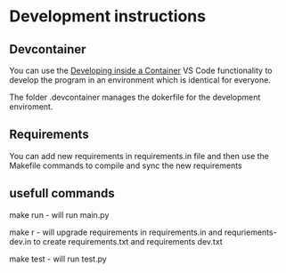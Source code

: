 # Development instructions

## Devcontainer

You can use the [Developing inside a Container](https://code.visualstudio.com/docs/remote/containers) VS Code functionality to develop the program in an environment which is identical for everyone.

The folder .devcontainer manages the dokerfile for the development enviroment.

## Requirements

You can add new requirements in requirements.in file and then use the Makefile commands to compile and sync the new requirements

## usefull commands

make run - will run main.py 

make r - will upgrade requirements in requirements.in and requriements-dev.in to create requirements.txt and requirements dev.txt

make test - will run test.py
